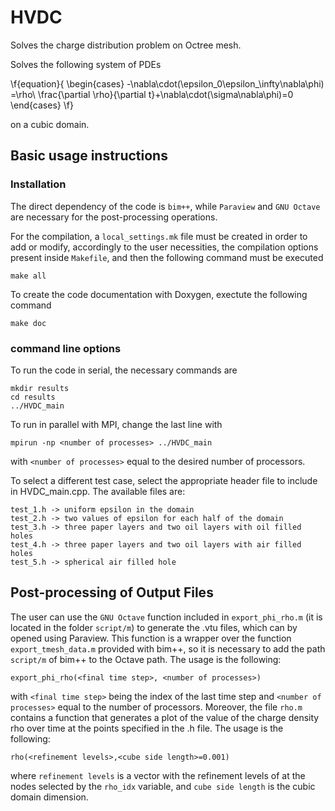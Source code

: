 # HVDC

Solves the charge distribution problem on Octree mesh.

Solves the following system of PDEs 

\f{equation}{ 
\begin{cases}
    -\nabla\cdot(\epsilon_0\epsilon_\infty\nabla\phi) =\rho\\
    \frac{\partial \rho}{\partial t}+\nabla\cdot(\sigma\nabla\phi)=0
\end{cases} 
\f}

on a cubic domain.

## Basic usage instructions

### Installation
The direct dependency of the code is `bim++`, while `Paraview` and `GNU Octave` are necessary
for the post-processing operations. 

For the compilation, a `local_settings.mk` file must be created in order to add or modify, 
accordingly to the user necessities, the compilation options present inside `Makefile`, 
and then the following command must be executed 
```
make all
```
To create the code documentation with Doxygen, exectute the following command
```
make doc
```

### command line options

To run the code in serial, the necessary commands are

```
mkdir results
cd results
../HVDC_main 
```
 
To run in parallel with MPI, change the last line with

```
mpirun -np <number of processes> ../HVDC_main
```

with `<number of processes>` equal to the desired number of processors. 

To select a different test case, select the appropriate header file to include in HVDC_main.cpp.
The available files are:

```
test_1.h -> uniform epsilon in the domain
test_2.h -> two values of epsilon for each half of the domain
test_3.h -> three paper layers and two oil layers with oil filled holes
test_4.h -> three paper layers and two oil layers with air filled holes
test_5.h -> spherical air filled hole
```

## Post-processing of Output Files

The user can use the `GNU Octave` function included in `export_phi_rho.m` 
(it is located in the  folder `script/m`) to generate the .vtu files,
which can by opened using Paraview. This function is a wrapper over the function `export_tmesh_data.m`
provided with bim++, so it is necessary to add the path `script/m` of bim++ to the Octave path. 
The usage is the following:
```
export_phi_rho(<final time step>, <number of processes>)
```
with `<final time step>` being the index of the last time step and `<number of processes>` 
equal to the number of processors. 
Moreover,  the file `rho.m` contains a function that generates a plot
of the value of the charge density rho over time at the points specified in the .h file. 
The usage is the following:
```
rho(<refinement levels>,<cube side length>=0.001)
```
where `refinement levels` is a vector with the refinement levels of at the nodes 
selected by the `rho_idx` variable, and `cube side length` is the cubic domain dimension.
